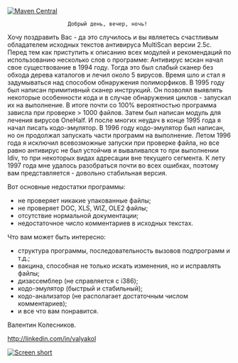 ﻿[![Maven Central](https://img.shields.io/maven-central/v/com.github.javadev/multiscan-antivirus.svg)](http://search.maven.org/#search%7Cga%7C1%7Cg%3A%22com.github.javadev%22%20AND%20a%3A%22multiscan-antivirus%22)

                       Добрый день, вечер, ночь!

Хочу  поздравить  Вас  - да это случилось и вы являетесь счастливым
обладателем исходных текстов антивируса MultiScan версии 2.5c. Перед тем
как  приступить  к описанию всех модулей и рекомендаций по использованию
несколько  слов  о программе: Антивирус мскан начал свое существование в
1994  году.  Тогда  это  был слабый сканер без обхода дерева каталогов и
лечил  около  5  вирусов. Время шло и стал я задумываться над способом
обнаружения  полиморфиков.  В  1995  году был написан примитивный сканер
инструкций.  Он  позволял выявлять некоторые особенности кода и в случае
обнаружения  циклов - запускал их на выполнение. В итоге  почти  со 100%
вероятностью программа зависла при проверке > 1000 файлов.  Затем  был
написан модуль для лечения вирусов OneHalf. И после многих  неудач  в
конце  1995 года я начал писать кодо-эмулятор. В 1996 году кодо-эмулятор
был написан, но он продолжал запускать части программ на  выполнение.
Летом 1996 года я исключил всевозможные запуски  при проверке  файла, но
все равно антивирус не был устойчив и вываливался то при выполнении
Idiv, то при некоторых видах адресации вне текущего сегмента.  К  лету
1997 года мне удалось разобраться почти во всех ошибках, поэтому вам 
представляется - довольно стабильная версия.

Вот основные недостатки программы:
  - не проверяет никакие упакованные файлы;
  - не проверяет DOC, XLS, WIZ, OLE2 файлы;
  - отсутствие нормальной документации;
  - недостаточное число комментариев в исходных текстах.

Что вам может быть интересно:
  - структура программы, последовательность вызовов подпрограмм и т.д.;
  - вакцина, способная не только искать изменения, но и исправлять файлы;
  - дизассемблер (не справляется с i386);
  - кодо-эмулятор (быстрый и стабильный);
  - кодо-анализатор (не располагает достаточным числом комментариев);
  - и все что вам понравится.

Валентин Колесников.

http://linkedin.com/in/valyakol

[![Screen short](https://raw.github.com/javadev/multiscan-antivirus/master/multiscan.png)](https://github.com/javadev/multiscan-antivirus)
